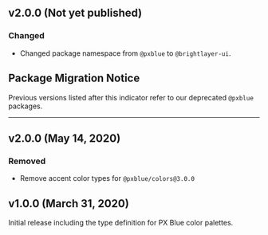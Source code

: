 ## v2.0.0 (Not yet published)

### Changed

-   Changed package namespace from `@pxblue` to `@brightlayer-ui`.

## Package Migration Notice

Previous versions listed after this indicator refer to our deprecated `@pxblue` packages.

---

## v2.0.0 (May 14, 2020)

### Removed

-   Remove accent color types for `@pxblue/colors@3.0.0`

## v1.0.0 (March 31, 2020)

Initial release including the type definition for PX Blue color palettes.

